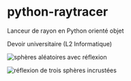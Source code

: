 python-raytracer
================

Lanceur de rayon en Python orienté objet

Devoir universitaire (L2 Informatique)

![sphères aléatoires avec réflexion](https://raw.githubusercontent.com/vmngn/python-raytracer/master/output/realistic/6-hours-long--full_reflexivity%2B.png)

![réflexion de trois sphères incrustées](https://raw.githubusercontent.com/vmngn/python-raytracer/master/output/realistic/reflexion.png)
